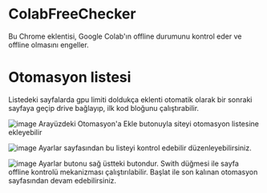 # ColabFreeChecker
Bu Chrome eklentisi, Google Colab'ın offline durumunu kontrol eder ve offline olmasını engeller.


# Otomasyon listesi
Listedeki sayfalarda gpu limiti doldukça eklenti otomatik olarak bir sonraki sayfaya geçip drive bağlayıp, ilk kod bloğunu çalıştırabilir.

![image](https://user-images.githubusercontent.com/55704722/226997531-6828c96e-21cf-426d-8221-6c9796677e18.png)
Arayüzdeki Otomasyon'a Ekle butonuyla siteyi otomasyon listesine ekleyebilir

![image](https://user-images.githubusercontent.com/55704722/226998451-d1398c4a-f9ad-4d0a-8eeb-843e2e85daee.png)
Ayarlar  sayfasından bu listeyi kontrol edebilir düzenleyebilirsiniz.

![image](https://user-images.githubusercontent.com/55704722/226997531-6828c96e-21cf-426d-8221-6c9796677e18.png)
Ayarlar butonu sağ üstteki butondur.
Swith düğmesi ile sayfa offline kontrolü mekanizması çalıştırılabilir.
Başlat ile son kalınan otomasyon sayfasından devam edebilirsiniz.
